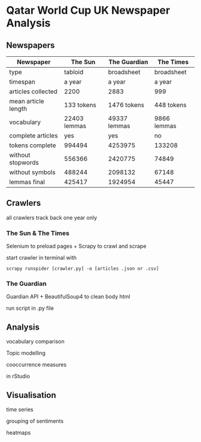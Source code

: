 # Qatar World Cup UK Newspaper Analysis

## Newspapers

Newspaper | The Sun | The Guardian | The Times
--- | --- | --- | --- 
type | tabloid | broadsheet | broadsheet
timespan | a year | a year | a year 
articles collected | 2200 | 2883 | 999
mean article length | 133 tokens | 1476 tokens | 448 tokens 
vocabulary | 22403 lemmas | 49337 lemmas | 9866 lemmas
complete articles | yes | yes | no
tokens complete | 994494 | 4253975 | 133208
without stopwords | 556366 | 2420775 | 74849
without symbols | 488244 | 2098132 | 67148
lemmas final | 425417 | 1924954 | 45447
## Crawlers

all crawlers track back one year only

### The Sun & The Times

Selenium to preload pages + Scrapy to crawl and scrape

start crawler in terminal with 

````
scrapy runspider [crawler.py] -o [articles .json or .csv]
````

### The Guardian

Guardian API + BeautifulSoup4 to clean body html

run script in .py file

## Analysis

vocabulary comparison

Topic modelling

cooccurrence measures

in rStudio

## Visualisation

time series

grouping of sentiments 

heatmaps 





